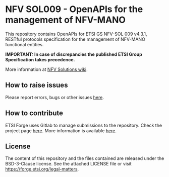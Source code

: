 # NFV SOL009 - OpenAPIs for the management of NFV-MANO

This repository contains OpenAPIs for ETSI GS NFV-SOL 009 v4.3.1, RESTful protocols 
specification for the management of NFV-MANO functional entities.

**IMPORTANT: In case of discrepancies the published ETSI Group Specification takes precedence.**

More information at [NFV Solutions wiki](https://nfvwiki.etsi.org/index.php?title=NFV_Solutions).

## How to raise issues

Please report errors, bugs or other issues [here](https://forge.etsi.org/rep/nfv/SOL009/issues).

## How to contribute

ETSI Forge uses Gitlab to manage submissions to the repository. Check the project page [here](https://forge.etsi.org/rep/nfv/SOL009).
More information is available [here](https://nfvwiki.etsi.org/index.php?title=SOL_OpenAPI_Main_Page#How_to_Contribute).

## License

The content of this repository and the files contained are released under the BSD-3-Clause license.
See the attached LICENSE file or visit https://forge.etsi.org/legal-matters.
